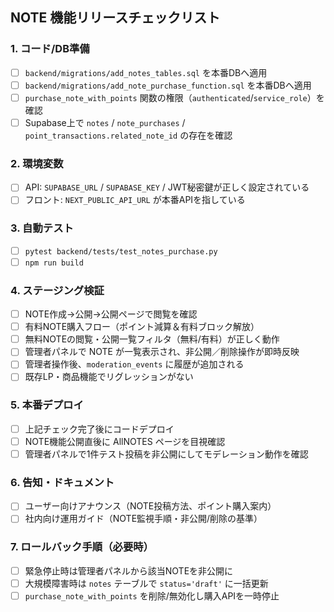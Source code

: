 ## NOTE 機能リリースチェックリスト

### 1. コード/DB準備
- [ ] `backend/migrations/add_notes_tables.sql` を本番DBへ適用
- [ ] `backend/migrations/add_note_purchase_function.sql` を本番DBへ適用
- [ ] `purchase_note_with_points` 関数の権限（`authenticated`/`service_role`）を確認
- [ ] Supabase上で `notes` / `note_purchases` / `point_transactions.related_note_id` の存在を確認

### 2. 環境変数
- [ ] API: `SUPABASE_URL` / `SUPABASE_KEY` / JWT秘密鍵が正しく設定されている
- [ ] フロント: `NEXT_PUBLIC_API_URL` が本番APIを指している

### 3. 自動テスト
- [ ] `pytest backend/tests/test_notes_purchase.py`
- [ ] `npm run build`

### 4. ステージング検証
- [ ] NOTE作成→公開→公開ページで閲覧を確認
- [ ] 有料NOTE購入フロー（ポイント減算＆有料ブロック解放）
- [ ] 無料NOTEの閲覧・公開一覧フィルタ（無料/有料）が正しく動作
- [ ] 管理者パネルで NOTE が一覧表示され、非公開／削除操作が即時反映
- [ ] 管理者操作後、`moderation_events` に履歴が追加される
- [ ] 既存LP・商品機能でリグレッションがない

### 5. 本番デプロイ
- [ ] 上記チェック完了後にコードデプロイ
- [ ] NOTE機能公開直後に AllNOTES ページを目視確認
- [ ] 管理者パネルで1件テスト投稿を非公開にしてモデレーション動作を確認

### 6. 告知・ドキュメント
- [ ] ユーザー向けアナウンス（NOTE投稿方法、ポイント購入案内）
- [ ] 社内向け運用ガイド（NOTE監視手順・非公開/削除の基準）

### 7. ロールバック手順（必要時）
- [ ] 緊急停止時は管理者パネルから該当NOTEを非公開に
- [ ] 大規模障害時は `notes` テーブルで `status='draft'` に一括更新
- [ ] `purchase_note_with_points` を削除/無効化し購入APIを一時停止
